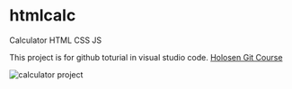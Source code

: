 # htmlcalc
Calculator HTML CSS JS

This project is for github toturial in visual studio code.
[Holosen Git Course](https://holosen.net/git/)

![calculator project](calc.png)
